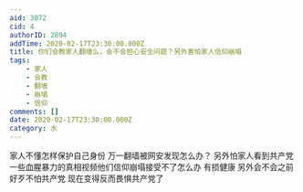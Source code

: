 ```yaml
---
aid: 3072
cid: 4
authorID: 2894
addTime: 2020-02-17T23:30:00.000Z
title: 你们会教家人翻墙么，会不会担心安全问题？另外害怕家人信仰崩塌
tags:
    - 家人
    - 会教
    - 翻墙
    - 崩塌
    - 信仰
comments: []
date: 2020-02-17T23:30:00.000Z
category: 水
---
```


家人不懂怎样保护自己身份 万一翻墙被网安发现怎么办？ 另外怕家人看到共产党一些血腥暴力的真相视频他们信仰崩塌接受不了怎么办 有损健康 另外会不会之前好歹不怕共产党 现在变得反而畏惧共产党了
